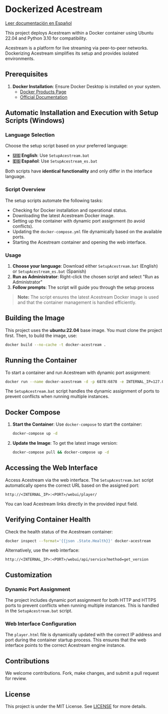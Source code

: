 # Dockerized Acestream

[Leer documentación en Español](README_es.md)

This project deploys Acestream within a Docker container using Ubuntu 22.04 and Python 3.10 for compatibility.

Acestream is a platform for live streaming via peer-to-peer networks. Dockerizing Acestream simplifies its setup and provides isolated environments.

## Prerequisites

1. **Docker Installation**: Ensure Docker Desktop is installed on your system.
   - [Docker Products Page](https://www.docker.com/products/docker-desktop)
   - [Official Documentation](https://docs.docker.com/get-docker/)

## Automatic Installation and Execution with Setup Scripts (Windows)

### Language Selection
Choose the setup script based on your preferred language:

- **🇺🇸 English**: Use `SetupAcestream.bat`
- **🇪🇸 Español**: Use `SetupAcestream_es.bat`

Both scripts have **identical functionality** and only differ in the interface language.

### Script Overview
The setup scripts automate the following tasks:

   - Checking for Docker installation and operational status.
   - Downloading the latest Acestream Docker image.
   - Setting up the container with dynamic port assignment (to avoid conflicts).
   - Updating the `docker-compose.yml` file dynamically based on the available ports.
   - Starting the Acestream container and opening the web interface.

### Usage
1. **Choose your language**: Download either `SetupAcestream.bat` (English) or `SetupAcestream_es.bat` (Spanish)
2. **Run as Administrator**: Right-click the chosen script and select "Run as Administrator"
3. **Follow prompts**: The script will guide you through the setup process

> **Note:** The script ensures the latest Acestream Docker image is used and that the container management is handled
> efficiently.

## Building the Image

This project uses the **ubuntu:22.04** base image. You must clone the project first. Then, to build the image, use:

```bash
docker build --no-cache -t docker-acestream .
```

## Running the Container

To start a container and run Acestream with dynamic port assignment:

```bash
docker run --name docker-acestream -d -p 6878:6878 -e INTERNAL_IP=127.0.0.1 --restart unless-stopped docker-acestream
```

The `SetupAcestream.bat` script handles the dynamic assignment of ports to prevent conflicts when running multiple
instances.

## Docker Compose

1. **Start the Container**: Use `docker-compose` to start the container:

   ```bash
   docker-compose up -d
    ```

2. **Update the Image**: To get the latest image version:

   ```bash
   docker-compose pull && docker-compose up -d
    ```

## Accessing the Web Interface

Access Acestream via the web interface. The `SetupAcestream.bat` script automatically opens the correct URL based on the
assigned port:

```plaintext
http://<INTERNAL_IP>:<PORT>/webui/player/
```

You can load Acestream links directly in the provided input field.

## Verifying Container Health

Check the health status of the Acestream container:

```bash
docker inspect --format='{{json .State.Health}}' docker-acestream
```

Alternatively, use the web interface:

```plaintext
http://<INTERNAL_IP>:<PORT>/webui/api/service?method=get_version
```

## Customization

### Dynamic Port Assignment

The project includes dynamic port assignment for both HTTP and HTTPS ports to prevent conflicts when running multiple
instances. This is handled in the `SetupAcestream.bat` script.

### Web Interface Configuration

The `player.html` file is dynamically updated with the correct IP address and port during the container startup process.
This ensures that the web interface points to the correct Acestream engine instance.

## Contributions

We welcome contributions. Fork, make changes, and submit a pull request for review.

## License

This project is under the MIT License. See [LICENSE](LICENSE) for more details.
